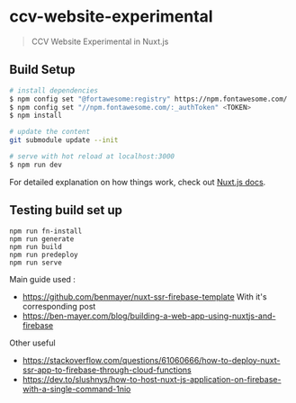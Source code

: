 # ccv-website-experimental

> CCV Website Experimental in Nuxt.js

## Build Setup

```bash
# install dependencies
$ npm config set "@fortawesome:registry" https://npm.fontawesome.com/
$ npm config set "//npm.fontawesome.com/:_authToken" <TOKEN>
$ npm install

# update the content
git submodule update --init

# serve with hot reload at localhost:3000
$ npm run dev
```

For detailed explanation on how things work, check out [Nuxt.js docs](https://nuxtjs.org).


## Testing build set up

```
npm run fn-install
npm run generate
npm run build
npm run predeploy
npm run serve
```

Main guide used :
* https://github.com/benmayer/nuxt-ssr-firebase-template
With it's corresponding post
* https://ben-mayer.com/blog/building-a-web-app-using-nuxtjs-and-firebase

Other useful
* https://stackoverflow.com/questions/61060666/how-to-deploy-nuxt-ssr-app-to-firebase-through-cloud-functions
* https://dev.to/slushnys/how-to-host-nuxt-js-application-on-firebase-with-a-single-command-1nio
